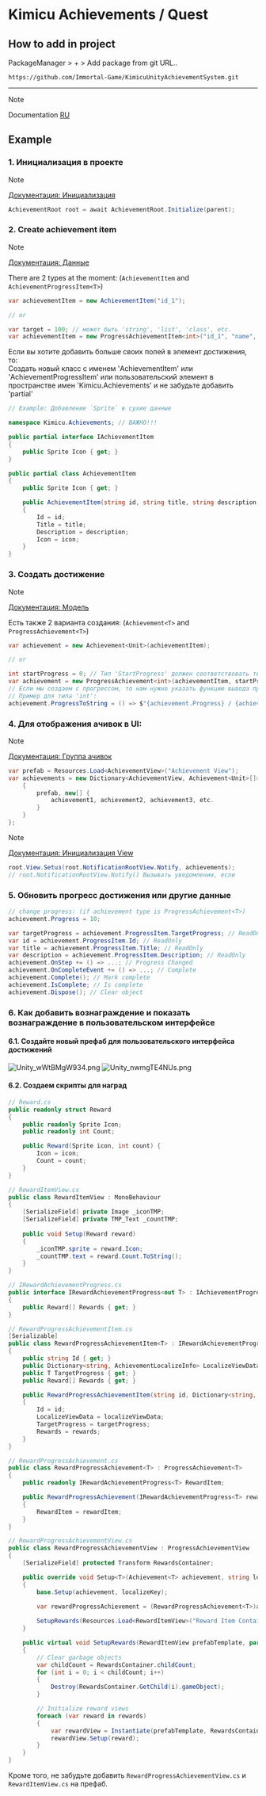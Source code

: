 # Kimicu Achievements / Quest

## How to add in project
PackageManager > + > Add package from git URL..
```
https://github.com/Immortal-Game/KimicuUnityAchievementSystem.git
```

------------

> [!NOTE]  
> Documentation [RU](Docs%7E/Documentation-ru.md)

## Example
### 1. Инициализация в проекте
> [!NOTE]  
> [Документация: Инициализация](Docs%7E/Documentation-ru.md#Инициализация)
```csharp
AchievementRoot root = await AchievementRoot.Initialize(parent);
```


### 2. Create achievement item
> [!NOTE]  
> [Документация: Данные](Docs%7E/Documentation-ru.md#Данные)

There are 2 types at the moment: (`AchievementItem` and `AchievementProgressItem<T>`)
```csharp
var achievementItem = new AchievementItem("id_1");

// or

var target = 100; // может быть 'string', 'list', 'class', etc.
var achievementItem = new ProgressAchievementItem<int>("id_1", "name", "description", target);
```

Если вы хотите добавить больше своих полей в элемент достижения, то: <br>
Создать новый класс с именем 'AchievementItem' или 'AchievementProgressItem<T>' или пользовательский элемент
в пространстве имен 'Kimicu.Achievements' и не забудьте добавить 'partial'
```csharp
// Example: Добавление `Sprite` в сухие данные

namespace Kimicu.Achievements; // ВАЖНО!!!

public partial interface IAchievementItem
{
    public Sprite Icon { get; }
}

public partial class AchievementItem
{
    public Sprite Icon { get; }

    public AchievementItem(string id, string title, string description, Sprite icon)
    {
        Id = id;
        Title = title;
        Description = description;
        Icon = icon;
    }
}
```


### 3. Создать достижение
> [!NOTE]  
> [Документация: Модель](Docs%7E/Documentation-ru.md#модель-для-работы-ачивок)

Есть также 2 варианта создания: (`Achievement<T>` and `ProgressAchievement<T>`)
```csharp
var achievement = new Achievement<Unit>(achievementItem);

// or

int startProgress = 0; // Тип 'StartProgress' должен соответствовать типу 'Achievementitem<T>'
var achievement = new ProgressAchievement<int>(achievementItem, startProgress, isComplete);
// Если мы создаем с прогрессом, то нам нужно указать функцию вывода прогресса в string тип
// Пример для типа 'int':
achievement.ProgressToString = () => $"{achievement.Progress} / {achievement.ProgressItem.TargetProgress}";
```

### 4. Для отображения ачивок в UI:

> [!NOTE]  
> [Документация: Группа ачивок](Docs%7E/Documentation-ru.md#группа-ачивок)

```csharp
var prefab = Resources.Load<AchievementView>("Achievement View");
var achievements = new Dictionary<AchievementView, Achievement<Unit>[]> {
    {
        prefab, new[] {
            achievement1, achievement2, achievement3, etc.
        }
    }
};
```

> [!NOTE]  
> [Документация: Инициализация View](Docs%7E/Documentation-ru.md#инициализация-view)

```csharp
root.View.Setuз(root.NotificationRootView.Notify, achievements);
// root.NotificationRootView.Notify() Вызывать уведомлении, если 
```

### 5. Обновить прогресс достижения или другие данные

```csharp
// change progress: (if achievement type is ProgressAchievement<T>)
achievement.Progress = 10;

var targetProgress = achievement.ProgressItem.TargetProgress; // ReadOnly
var id = achievement.ProgressItem.Id; // ReadOnly
var title = achievement.ProgressItem.Title; // ReadOnly
var description = achievement.ProgressItem.Description; // ReadOnly
achievement.OnStep += () => ...; // Progress Changed
achievement.OnCompleteEvent += () => ...; // Complete
achievement.Complete(); // Mark complete
achievement.IsComplete; // Is complete
achievement.Dispose(); // Clear object
```

### 6. Как добавить вознаграждение и показать вознаграждение в пользовательском интерфейсе
#### 6.1. Создайте новый префаб для пользовательского интерфейса достижений
![Unity_wWtBMgW934.png](img%7E/Unity_wWtBMgW934.png)
![Unity_nwmgTE4NUs.png](img%7E/Unity_nwmgTE4NUs.png)
#### 6.2. Создаем скрипты для наград
```csharp
// Reward.cs
public readonly struct Reward
{
	public readonly Sprite Icon;
	public readonly int Count;

	public Reward(Sprite icon, int count) {
		Icon = icon;
		Count = count;
	}
}
```
```csharp
// RewardItemView.cs
public class RewardItemView : MonoBehaviour
{
	[SerializeField] private Image _iconTMP;
	[SerializeField] private TMP_Text _countTMP;
	
	public void Setup(Reward reward)
	{
		_iconTMP.sprite = reward.Icon;
		_countTMP.text = reward.Count.ToString();
	}
}
```
```csharp
// IRewardAchievementProgress.cs
public interface IRewardAchievementProgress<out T> : IAchievementProgress<T>
{
    public Reward[] Rewards { get; }
}
```
```csharp
// RewardProgressAchievementItem.cs
[Serializable]
public class RewardProgressAchievementItem<T> : IRewardAchievementProgress<T>
{
    public string Id { get; }
    public Dictionary<string, AchievementLocalizeInfo> LocalizeViewData { get; }
    public T TargetProgress { get; }
    public Reward[] Rewards { get; }

    public RewardProgressAchievementItem(string id, Dictionary<string, AchievementLocalizeInfo> localizeViewData, T targetProgress, Reward[] rewards)
    {
        Id = id;
        LocalizeViewData = localizeViewData;
        TargetProgress = targetProgress;
        Rewards = rewards;
    }
}
```
```csharp
// RewardProgressAchievement.cs
public class RewardProgressAchievement<T> : ProgressAchievement<T>
{
    public readonly IRewardAchievementProgress<T> RewardItem;

    public RewardProgressAchievement(IRewardAchievementProgress<T> rewardItem, T startProgress = default, bool isComplete = false) : base(rewardItem, startProgress, isComplete)
    {
        RewardItem = rewardItem;
    }
}
```
```csharp
// RewardProgressAchievementView.cs
public class RewardProgressAchievementView : ProgressAchievementView
{
    [SerializeField] protected Transform RewardsContainer;

    public override void Setup<T>(Achievement<T> achievement, string localizeKey)
    {
        base.Setup(achievement, localizeKey);

        var rewardProgressAchievement = (RewardProgressAchievement<T>)achievement;
        
        SetupRewards(Resources.Load<RewardItemView>("Reward Item Container"), rewardProgressAchievement.RewardItem.Rewards);
    }

    public virtual void SetupRewards(RewardItemView prefabTemplate, params Reward[] rewards)
    {
        // Clear garbage objects
        var childCount = RewardsContainer.childCount;
        for (int i = 0; i < childCount; i++)
        {
            Destroy(RewardsContainer.GetChild(i).gameObject);
        }

        // Initialize reward views
        foreach (var reward in rewards)
        {
            var rewardView = Instantiate(prefabTemplate, RewardsContainer);
            rewardView.Setup(reward);
        }
    }
}
```
Кроме того, не забудьте добавить `RewardProgressAchievementView.cs` и` RewardItemView.cs` на префаб.
